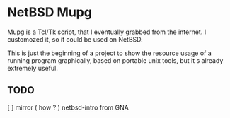 NetBSD Mupg 
===========

Mupg is a Tcl/Tk script, that I eventually grabbed from the internet. I customozed it, so it could be used on NetBSD.

This is just the beginning of a project to show the resource usage of a running program graphically, based on portable unix tools, but it s already extremely useful.

TODO
----

[ ] mirror ( how ? ) netbsd-intro from GNA

